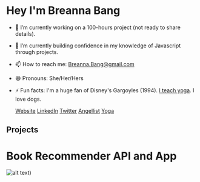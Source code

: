 # Hey I'm Breanna Bang

- 🔭 I’m currently working on a 100-hours project (not ready to share details).
- 🌱 I’m currently building confidence in my knowledge of Javascript through projects.
- 📫 How to reach me: Breanna.Bang@gmail.com
- 😄 Pronouns: She/Her/Hers
- ⚡ Fun facts: I'm a huge fan of Disney's Gargoyles (1994). <a href="https://www.breoutside.com" target="_blank">I teach yoga</a>. I love dogs.

  <div class="button-group pill">
        <a href="https://www.breannabang.com/" class="button primary">Website</a>
        <a href="https://www.linkedin.com/in/breanna-bang/" class="button">LinkedIn</a>
        <a href="https://twitter.com/BreannaBang" class="button">Twitter</a>
        <a href="https://angel.co/u/breanna-bang" class="button">Angellist</a>
        <a href="https://breoutside.com/" class="button">Yoga</a>
    </div>


## Projects

# Book Recommender API and App

![alt text](https://github.com/BreaBang/BookRecommenderAPI/blob/main/API.gif.gif))

